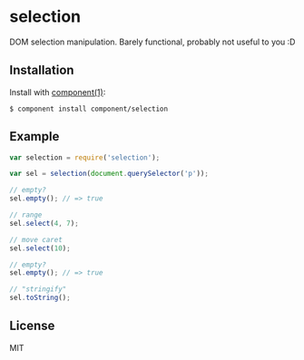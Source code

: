
# selection

  DOM selection manipulation. Barely functional, probably not
  useful to you :D

## Installation

  Install with [component(1)](http://component.io):

    $ component install component/selection

## Example

```js
var selection = require('selection');

var sel = selection(document.querySelector('p'));

// empty?
sel.empty(); // => true

// range
sel.select(4, 7);

// move caret
sel.select(10);

// empty?
sel.empty(); // => true

// "stringify"
sel.toString();
```

## License

  MIT
